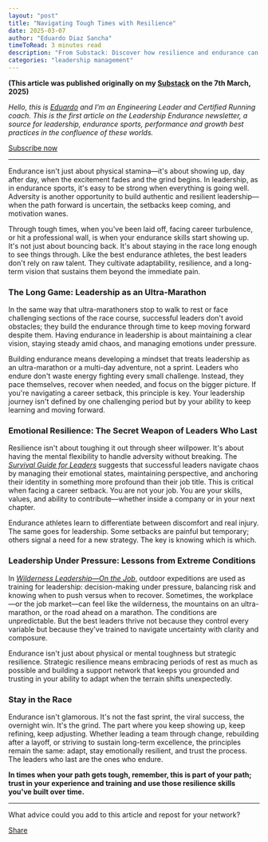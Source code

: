 ```yaml
---
layout: "post"
title: "Navigating Tough Times with Resilience"
date: 2025-03-07
author: "Eduardo Diaz Sancha"
timeToRead: 3 minutes read
description: "From Substack: Discover how resilience and endurance can empower leaders to navigate tough times, drawing parallels between leadership and endurance sports."
categories: "leadership management"
---
```


__(This article was published originally on my [Substack](https://leadershipendurance.substack.com) on the 7th March, 2025)__

_Hello, this is [Eduardo](https://www.linkedin.com/in/edsancha) and I'm an Engineering Leader and Certified Running coach. This is the first article on the Leadership Endurance newsletter, a source for leadership, endurance sports, performance and growth best practices in the confluence of these worlds._

[Subscribe now](https://leadershipendurance.substack.com/subscribe?)

---

Endurance isn't just about physical stamina—it's about showing up, day after day, when the excitement fades and the grind begins. In leadership, as in endurance sports, it's easy to be strong when everything is going well. Adversity is another opportunity to build authentic and resilient leadership—when the path forward is uncertain, the setbacks keep coming, and motivation wanes.

Through tough times, when you've been laid off, facing career turbulence, or hit a professional wall, is when your endurance skills start showing up. It's not just about bouncing back. It's about staying in the race long enough to see things through. Like the best endurance athletes, the best leaders don't rely on raw talent. They cultivate adaptability, resilience, and a long-term vision that sustains them beyond the immediate pain.

### **The Long Game: Leadership as an Ultra-Marathon**

In the same way that ultra-marathoners stop to walk to rest or face challenging sections of the race course, successful leaders don't avoid obstacles; they build the endurance through time to keep moving forward despite them. Having endurance in leadership is about maintaining a clear vision, staying steady amid chaos, and managing emotions under pressure.

Building endurance means developing a mindset that treats leadership as an ultra-marathon or a multi-day adventure, not a sprint. Leaders who endure don't waste energy fighting every small challenge. Instead, they pace themselves, recover when needed, and focus on the bigger picture. If you're navigating a career setback, this principle is key. Your leadership journey isn't defined by one challenging period but by your ability to keep learning and moving forward.

### **Emotional Resilience: The Secret Weapon of Leaders Who Last**

Resilience isn't about toughing it out through sheer willpower. It's about having the mental flexibility to handle adversity without breaking. The _[Survival Guide for Leaders](https://hbr.org/2002/06/a-survival-guide-for-leaders)_ suggests that successful leaders navigate chaos by managing their emotional states, maintaining perspective, and anchoring their identity in something more profound than their job title. This is critical when facing a career setback. You are not your job. You are your skills, values, and ability to contribute—whether inside a company or in your next chapter.

Endurance athletes learn to differentiate between discomfort and real injury. The same goes for leadership. Some setbacks are painful but temporary; others signal a need for a new strategy. The key is knowing which is which.

### **Leadership Under Pressure: Lessons from Extreme Conditions**

In _[Wilderness Leadership—On the Job](https://hbr.org/2012/04/wilderness-leadership-on-the-job)_, outdoor expeditions are used as training for leadership: decision-making under pressure, balancing risk and knowing when to push versus when to recover. Sometimes, the workplace—or the job market—can feel like the wilderness, the mountains on an ultra-marathon, or the road ahead on a marathon. The conditions are unpredictable. But the best leaders thrive not because they control every variable but because they've trained to navigate uncertainty with clarity and composure.

Endurance isn't just about physical or mental toughness but strategic resilience. Strategic resilience means embracing periods of rest as much as possible and building a support network that keeps you grounded and trusting in your ability to adapt when the terrain shifts unexpectedly.

### **Stay in the Race**

Endurance isn't glamorous. It's not the fast sprint, the viral success, the overnight win. It's the grind. The part where you keep showing up, keep refining, keep adjusting. Whether leading a team through change, rebuilding after a layoff, or striving to sustain long-term excellence, the principles remain the same: adapt, stay emotionally resilient, and trust the process. The leaders who last are the ones who endure.

**In times when your path gets tough, remember, this is part of your path; trust in your experience and training and use those resilience skills you've built over time.**

---

What advice could you add to this article and repost for your network?

[Share](https://leadershipendurance.substack.com/p/navigating-tough-times-with-resilience?utm_source=substack&utm_medium=email&utm_content=share&action=share) 